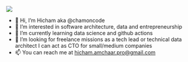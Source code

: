 ![](https://github-readme-stats.vercel.app/api?username=chamoncode&show_icons=true&count_private=true)

- 👋 Hi, I’m Hicham aka @chamoncode
- 👀 I’m interested in software architecture, data and entrepreneurship
- 🌱 I’m currently learning data science and github actions
- 💞️ I’m looking for freelance missions as a tech lead or technical data architect I can act as CTO for small/medium companies 
- 📫 You can reach me at hicham.amchaar.pro@gmail.com

<!---
chamoncode/chamoncode is a ✨ special ✨ repository because its `README.md` (this file) appears on your GitHub profile.
You can click the Preview link to take a look at your changes.
--->
